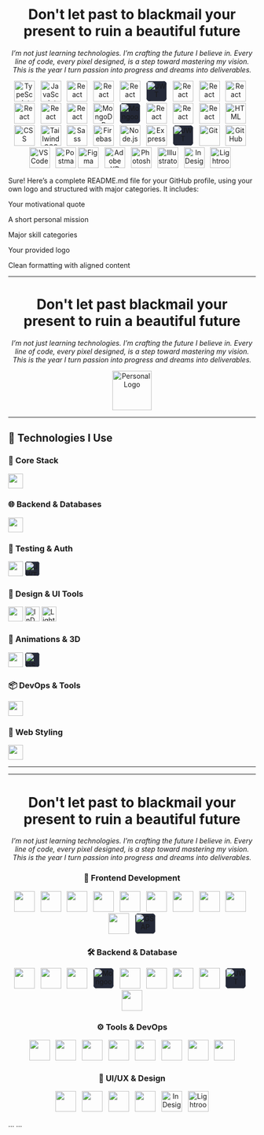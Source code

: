 <h1 align="center">Don't let past  to blackmail your <br>present to ruin a beautiful future</h1>
<p align="center"><em>I’m not just learning technologies. I’m crafting the future I believe in. Every line of code, every pixel designed, is a step toward mastering my vision. This is the year I turn passion into progress and dreams into deliverables.</em></p>

<p align="center">
  <img src="https://skillicons.dev/icons?i=typescript" height="42" alt="TypeScript" />&nbsp;&nbsp;
  <img src="https://skillicons.dev/icons?i=js" height="42" alt="JavaScript" />&nbsp;&nbsp;
  <img src="https://skillicons.dev/icons?i=nextjs" height="42" alt="React" />&nbsp;&nbsp;
<img src="https://skillicons.dev/icons?i=react" height="42" alt="React" />&nbsp;&nbsp;
  <img src="https://skillicons.dev/icons?i=threejs" height="42" alt="React" />&nbsp;&nbsp;
  <img style="background:#242938; border-radius:8px;" src="https://gsap.com/community/uploads/monthly_2020_03/tweenmax.thumb.png.c849c5b56c6752e3f2276b82ee702625.png" height="42" alt="JWT logo" />&nbsp;&nbsp;
  <img src="https://skillicons.dev/icons?i=redux" height="42" alt="React" />&nbsp;&nbsp;
  <img src="https://skillicons.dev/icons?i=prisma" height="42" alt="React" />&nbsp;&nbsp;
  <img src="https://skillicons.dev/icons?i=docker" height="42" alt="React" />&nbsp;&nbsp;
  <img src="https://skillicons.dev/icons?i=aws" height="42" alt="React" />&nbsp;&nbsp;
  <img src="https://skillicons.dev/icons?i=postgres" height="42" alt="React" />&nbsp;&nbsp;
  <img src="https://skillicons.dev/icons?i=mysql" height="42" alt="React" />&nbsp;&nbsp;
  <img src="https://skillicons.dev/icons?i=mongodb" height="42" alt="MongoDB" />&nbsp;&nbsp;
  <img style="background:#242938; border-radius:8px;" src="https://img.icons8.com/color/96/mongoose.png" height="42" alt="Mongoose logo" />&nbsp;&nbsp;
  <img src="https://skillicons.dev/icons?i=vitest" height="42" alt="React" />&nbsp;&nbsp;
  <img src="https://skillicons.dev/icons?i=jest" height="42" alt="React" />&nbsp;&nbsp;
  <img src="https://skillicons.dev/icons?i=graphql" height="42" alt="React" />&nbsp;&nbsp;
  <img src="https://skillicons.dev/icons?i=html" height="42" alt="HTML" />&nbsp;&nbsp;
  <img src="https://skillicons.dev/icons?i=css" height="42" alt="CSS" />&nbsp;&nbsp;
  <img src="https://skillicons.dev/icons?i=tailwindcss" height="42" alt="Tailwind CSS" />&nbsp;&nbsp;
  <img src="https://skillicons.dev/icons?i=sass" height="42" alt="Sass" />&nbsp;&nbsp;
  <img src="https://skillicons.dev/icons?i=firebase" height="42" alt="Firebase" />&nbsp;&nbsp;
   <img src="https://skillicons.dev/icons?i=nodejs" height="42" alt="Node.js" />&nbsp;&nbsp;
  <img src="https://skillicons.dev/icons?i=express" height="42" alt="Express" />&nbsp;&nbsp;
  <img style="background:#242938; border-radius:8px;" src="https://img.icons8.com/?size=96&id=rHpveptSuwDz&format=png" height="42" alt="JWT logo" />&nbsp;&nbsp;
  <img src="https://skillicons.dev/icons?i=git" height="42" alt="Git" />&nbsp;&nbsp;
  <img src="https://skillicons.dev/icons?i=github" height="42" alt="GitHub" />&nbsp;&nbsp;
  <img src="https://skillicons.dev/icons?i=vscode" height="42" alt="VS Code" />&nbsp;&nbsp;
  <img src="https://skillicons.dev/icons?i=postman" height="42" alt="Postman" />
  <img src="https://skillicons.dev/icons?i=figma" height="42" alt="Figma" />&nbsp;&nbsp;
  <img src="https://skillicons.dev/icons?i=xd" height="42" alt="Adobe XD" />&nbsp;&nbsp;
   <img src="https://skillicons.dev/icons?i=photoshop" height="42" alt="Photoshop" />&nbsp;&nbsp;
  <img src="https://skillicons.dev/icons?i=illustrator" height="42" alt="Illustrator" />&nbsp;&nbsp;
  <img src="https://i.ibb.co/6J8s08FB/indesign.png" height="42" alt="InDesign logo" />&nbsp;&nbsp;
  <img src="https://i.ibb.co/tp5bwLrF/photoshop-lightroom.png" height="42" alt="Lightroom Classic logo" />&nbsp;&nbsp;
  
</p>

Sure! Here’s a complete README.md file for your GitHub profile, using your own logo and structured with major categories. It includes:

Your motivational quote

A short personal mission

Major skill categories

Your provided logo

Clean formatting with aligned content

---

<h1 align="center">Don't let past blackmail your <br>present to ruin a beautiful future</h1>

<p align="center"><em>
I’m not just learning technologies. I’m crafting the future I believe in.  
Every line of code, every pixel designed, is a step toward mastering my vision.  
This is the year I turn passion into progress and dreams into deliverables.
</em></p>

<p align="center">
  <img src="https://i.ibb.co/wrg8L7h/your-logo.png" height="80" alt="Personal Logo" />
</p>

---

## 🚀 Technologies I Use

### 🧠 Core Stack

<p align="left">
  <img src="https://skillicons.dev/icons?i=typescript,js,react,nextjs,redux,graphql" height="30" />
</p>

### 🌐 Backend & Databases

<p align="left">
  <img src="https://skillicons.dev/icons?i=nodejs,express,mongodb,postgres,mysql,prisma" height="30" />
</p>

### 🧪 Testing & Auth

<p align="left">
  <img src="https://skillicons.dev/icons?i=jest,vitest" height="30" />
  <img style="background:#242938; border-radius:6px;" src="https://img.icons8.com/?size=96&id=rHpveptSuwDz&format=png" height="30" alt="JWT" />
</p>

### 🎨 Design & UI Tools

<p align="left">
  <img src="https://skillicons.dev/icons?i=figma,xd,photoshop,illustrator" height="30" />
  <img src="https://i.ibb.co/6J8s08FB/indesign.png" height="30" alt="InDesign" />
  <img src="https://i.ibb.co/tp5bwLrF/photoshop-lightroom.png" height="30" alt="Lightroom" />
</p>

### 🧩 Animations & 3D

<p align="left">
  <img src="https://skillicons.dev/icons?i=threejs" height="30" />
  <img style="background:#242938; border-radius:6px;" src="https://gsap.com/community/uploads/monthly_2020_03/tweenmax.thumb.png.c849c5b56c6752e3f2276b82ee702625.png" height="30" alt="GSAP" />
</p>

### 📦 DevOps & Tools

<p align="left">
  <img src="https://skillicons.dev/icons?i=docker,aws,git,github,vscode,postman,firebase" height="30" />
</p>

### 🎨 Web Styling

<p align="left">
  <img src="https://skillicons.dev/icons?i=html,css,tailwind,sass" height="30" />
</p>

---

---

<!-- 🧠 PERSONAL MOTIVATION -->
<h1 align="center">Don't let past  to blackmail your <br>present to ruin a beautiful future</h1>
<p align="center">
  <em>I’m not just learning technologies. I’m crafting the future I believe in. Every line of code, every pixel designed, is a step toward mastering my vision. This is the year I turn passion into progress and dreams into deliverables.</em>
</p>

<!-- 🚀 Frontend Development -->
<h3 align="center">🚀 Frontend Development</h3>
<p align="center">
  <img src="https://skillicons.dev/icons?i=html" height="42" />&nbsp;&nbsp;
  <img src="https://skillicons.dev/icons?i=css" height="42" />&nbsp;&nbsp;
  <img src="https://skillicons.dev/icons?i=tailwindcss" height="42" />&nbsp;&nbsp;
  <img src="https://skillicons.dev/icons?i=sass" height="42" />&nbsp;&nbsp;
  <img src="https://skillicons.dev/icons?i=js" height="42" />&nbsp;&nbsp;
  <img src="https://skillicons.dev/icons?i=ts" height="42" />&nbsp;&nbsp;
  <img src="https://skillicons.dev/icons?i=react" height="42" />&nbsp;&nbsp;
  <img src="https://skillicons.dev/icons?i=nextjs" height="42" />&nbsp;&nbsp;
  <img src="https://skillicons.dev/icons?i=redux" height="42" />&nbsp;&nbsp;
  <img src="https://skillicons.dev/icons?i=threejs" height="42" />&nbsp;&nbsp;
  <img style="background:#242938; border-radius:8px;" src="https://gsap.com/community/uploads/monthly_2020_03/tweenmax.thumb.png.c849c5b56c6752e3f2276b82ee702625.png" height="42" alt="GSAP logo" />
</p>

<!-- 🛠️ Backend & Database -->
<h3 align="center">🛠️ Backend & Database</h3>
<p align="center">
  <img src="https://skillicons.dev/icons?i=nodejs" height="42" />&nbsp;&nbsp;
  <img src="https://skillicons.dev/icons?i=express" height="42" />&nbsp;&nbsp;
  <img src="https://skillicons.dev/icons?i=mongodb" height="42" />&nbsp;&nbsp;
  <img style="background:#242938; border-radius:8px;" src="https://img.icons8.com/color/96/mongoose.png" height="42" alt="Mongoose logo" />&nbsp;&nbsp;
  <img src="https://skillicons.dev/icons?i=postgres" height="42" />&nbsp;&nbsp;
  <img src="https://skillicons.dev/icons?i=mysql" height="42" />&nbsp;&nbsp;
  <img src="https://skillicons.dev/icons?i=prisma" height="42" />&nbsp;&nbsp;
  <img src="https://skillicons.dev/icons?i=firebase" height="42" />&nbsp;&nbsp;
  <img style="background:#242938; border-radius:8px;" src="https://img.icons8.com/?size=96&id=rHpveptSuwDz&format=png" height="42" alt="JWT logo" />&nbsp;&nbsp;
  <img src="https://skillicons.dev/icons?i=graphql" height="42" />
</p>

<!-- ⚙️ Tools & DevOps -->
<h3 align="center">⚙️ Tools & DevOps</h3>
<p align="center">
  <img src="https://skillicons.dev/icons?i=git" height="42" />&nbsp;&nbsp;
  <img src="https://skillicons.dev/icons?i=github" height="42" />&nbsp;&nbsp;
  <img src="https://skillicons.dev/icons?i=vscode" height="42" />&nbsp;&nbsp;
  <img src="https://skillicons.dev/icons?i=postman" height="42" />&nbsp;&nbsp;
  <img src="https://skillicons.dev/icons?i=docker" height="42" />&nbsp;&nbsp;
  <img src="https://skillicons.dev/icons?i=aws" height="42" />&nbsp;&nbsp;
  <img src="https://skillicons.dev/icons?i=vitest" height="42" />&nbsp;&nbsp;
  <img src="https://skillicons.dev/icons?i=jest" height="42" />
</p>

<!-- 🎨 UI/UX & Design -->
<h3 align="center">🎨 UI/UX & Design</h3>
<p align="center">
  <img src="https://skillicons.dev/icons?i=figma" height="42" />&nbsp;&nbsp;
  <img src="https://skillicons.dev/icons?i=xd" height="42" />&nbsp;&nbsp;
  <img src="https://skillicons.dev/icons?i=photoshop" height="42" />&nbsp;&nbsp;
  <img src="https://skillicons.dev/icons?i=illustrator" height="42" />&nbsp;&nbsp;
  <img src="https://i.ibb.co/6J8s08FB/indesign.png" height="42" alt="InDesign logo" />&nbsp;&nbsp;
  <img src="https://i.ibb.co/tp5bwLrF/photoshop-lightroom.png" height="42" alt="Lightroom Classic logo" />
</p>
...
...
